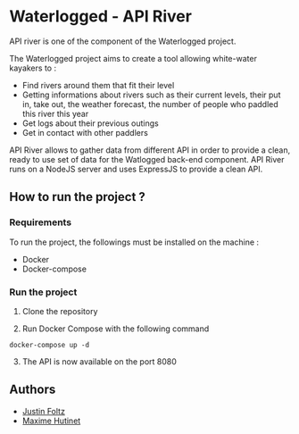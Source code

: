 # Waterlogged - API River

API river is one of the component of the Waterlogged project.

The Waterlogged project aims to create a tool allowing white-water kayakers to :
- Find rivers around them that fit their level
- Getting informations about rivers such as their current levels, their put in, take out, the weather forecast, the number of people who paddled this river this year
- Get logs about their previous outings
- Get in contact with other paddlers

API River allows to gather data from different API in order to provide a clean, ready to use set of data for the Watlogged back-end component. API River runs on a NodeJS server and uses ExpressJS to provide a clean API.

## How to run the project ?

### Requirements

To run the project, the followings must be installed on the machine :

- Docker
- Docker-compose

### Run the project

1. Clone the repository

2. Run Docker Compose with the following command

```
docker-compose up -d
```

3. The API is now available on the port 8080

## Authors

- [Justin Foltz](https://github.com/JustinFoltz)
- [Maxime Hutinet](https://github.com/maximehutinet)



